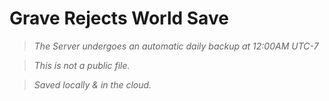 # Grave Rejects World Save
> *The Server undergoes an automatic daily backup at 12:00AM UTC-7*


> *This is not a public file.*


>*Saved locally & in the cloud.*

